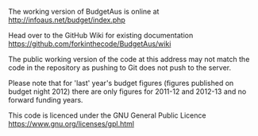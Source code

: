 The working version of BudgetAus is online at http://infoaus.net/budget/index.php

Head over to the GitHub Wiki for existing documentation https://github.com/forkinthecode/BudgetAus/wiki


The public working version of the code at this address may not match the code in the repository as pushing to Git does not push to the server.

Please note that for 'last' year's budget figures (figures published on budget night 2012) there are only figures for 2011-12 and 2012-13 and no forward funding years. 

This code is licenced under the GNU General Public Licence https://www.gnu.org/licenses/gpl.html